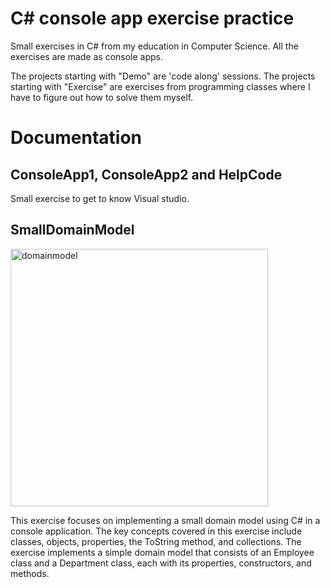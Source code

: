 # C# console app exercise practice
Small exercises in C# from my education in Computer Science. All the exercises are made as console apps.

The projects starting with "Demo" are 'code along' sessions.
The projects starting with "Exercise" are exercises from programming classes where I have to figure out how to solve them myself.

# Documentation
## ConsoleApp1, ConsoleApp2 and HelpCode
Small exercise to get to know Visual studio.

## SmallDomainModel
<img width="412" alt="domainmodel" src="https://github.com/user-attachments/assets/70529493-5816-4e45-b180-eb6ea5a8095e">

This exercise focuses on implementing a small domain model using C# in a console application. The key concepts covered in this exercise include classes, objects, properties, the ToString method, and collections. The exercise implements a simple domain model that consists of an Employee class and a Department class, each with its properties, constructors, and methods.

